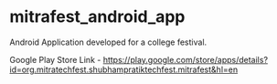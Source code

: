 # mitrafest_android_app
Android Application developed for a college festival.

Google Play Store Link - https://play.google.com/store/apps/details?id=org.mitratechfest.shubhampratiktechfest.mitrafest&hl=en

